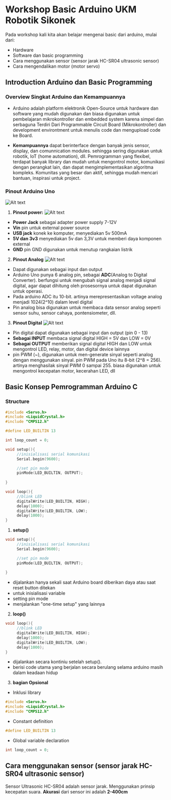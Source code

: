# Workshop Basic Arduino UKM Robotik Sikonek

Pada workshop kali kita akan belajar mengenai basic dari arduino, mulai dari:
- Hardware
- Software dan basic programming
- Cara menggunakan sensor (sensor jarak HC-SR04 ultrasonic sensor)
- Cara mengendalikan motor (motor servo)

## Introduction Arduino dan Basic Programming

### Overview Singkat Arduino dan Kemampuannya
- Arduino adalah platform elektronik Open-Source untuk hardware dan software yang mudah digunakan dan biasa digunakan untuk pembelajaran mikrokontroller dan embedded system karena simpel dan serbaguna
Terdiri Dari Programmable Circuit Board (Mikrokontroller) dan development environtment untuk menulis code dan mengupload code ke Board.

- **Kemampuannya**
dapat berinterface dengan banyak jenis sensor, display, dan comunnication modules. sehingga sering digunakan untuk robotik, IoT (home automation), dll.
Pemrogramman yang flexibel, terdapat banyak library dan mudah untuk mengontrol motor, komunikasi dengan perangkat lain, dan dapat mengimplementasikan algoritma kompleks. Komunitas yang besar dan aktif, sehingga mudah mencari bantuan, inspirasi untuk project.

### Pinout Arduino Uno
![Alt text](images/pinout_uno.png)

1. **Pinout power:**
   ![Alt text](images/power.png)
- **Power Jack**
sebagai adapter power supply 7-12V
- **Vin**
pin untuk external power source
- **USB jack**
konek ke komputer, menyediakan 5v 500mA
- **5V dan 3v3**
menyediakan 5v dan 3,3V untuk memberi daya komponen external
- **GND**
pin GND digunakan untuk menutup rangkaian listrik

2. **Pinout Analog**
   ![Alt text](images/pinout_analog.png)
 - Dapat digunakan sebagai input dan output
 - Arduino Uno punya 6 analog pin, sebagai **ADC**(Analog to Digital Converter).
berfungsi untuk mengubah signal analog menjadi signal digital, agar dapat dihitung oleh prosesornya untuk dapat digunakan untuk operasi.
 - Pada arduino ADC itu 10-bit. artinya merepresentasikan voltage analog menjadi 1024(2^10) dalam level digital
 - Pin analog bisa digunakan untuk membaca data sensor analog seperti sensor suhu, sensor cahaya, pontensiometer, dll.

3. **Pinout Digital**
   ![Alt text](images/pinout_digital.png)
- Pin digital dapat digunakan sebagai input dan output (pin 0 - 13)
- **Sebagai INPUT** membaca signal digital HIGH = 5V dan LOW = 0V
- **Sebagai OUTPUT** memberikan signal digital HIGH dan LOW untuk mengontrol LED, relay, motor, dan digital device lainnya
- pin PWM (~), digunakan untuk men-generate sinyal seperti analog dengan menggunakan sinyal. pin PWM pada Uno itu 8-bit (2^8 = 256). artinya menghasilak sinyal PWM 0 sampai 255. biasa digunakan untuk mengontrol kecepatan motor, kecerahan LED, dll

## Basic Konsep Pemrogramman Arduino C

### Structure
```c
#include <Servo.h>
#include <LiquidCrystal.h>
#include "CMPS12.h"

#define LED_BUILTIN 13

int loop_count = 0;

void setup(){
     //inisialisasi serial komunikasi
     Serial.begin(9600);

     //set pin mode
     pinMode(LED_BUILTIN, OUTPUT);
     
}

void loop(){
     //blink LED
     digitalWrite(LED_BUILTIN, HIGH);
     delay(1000);
     digitalWrite(LED_BUILTIN, LOW);
     delay(1000);
}
```

1. **setup()**
```c
void setup(){
     //inisialisasi serial komunikasi
     Serial.begin(9600);

     //set pin mode
     pinMode(LED_BUILTIN, OUTPUT);
     
}
```
- dijalankan hanya sekali saat Arduino board diberikan daya atau saat reset button ditekan
- untuk inisialisasi variable
- setting pin mode
- menjalankan "one-time setup" yang lainnya

2. **loop()**
```c
void loop(){
     //blink LED
     digitalWrite(LED_BUILTIN, HIGH);
     delay(1000);
     digitalWrite(LED_BUILTIN, LOW);
     delay(1000);
}
```
- dijalankan secara kontiniu setelah setup().
- berisi code utama yang berjalan secara berulang selama arduino masih dalam keadaan hidup
3. **bagian Opsional**
- Inklusi library
```c
#include <Servo.h>
#include <LiquidCrystal.h>
#include "CMPS12.h"
```

- Constant definition
```c
#define LED_BUILTIN 13
```

- Global variable declaration
```c
int loop_count = 0;
```

## Cara menggunakan sensor (sensor jarak HC-SR04 ultrasonic sensor)
Sensor Ultrasonic HC-SR04 adalah sensor jarak. Menggunakan prinsip kecepatan suara. **Akurasi** dari sensor ini adalah **2-400cm**



